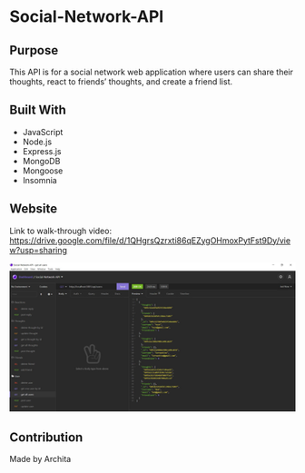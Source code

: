 # Social-Network-API

## Purpose

This API is for a social network web application where users can share their thoughts, react to friends’ thoughts, and create a friend list.

## Built With

- JavaScript
- Node.js
- Express.js
- MongoDB
- Mongoose
- Insomnia

## Website

Link to walk-through video:
https://drive.google.com/file/d/1QHgrsQzrxti86qEZygOHmoxPytFst9Dy/view?usp=sharing

![](images/screenshot.JPG)

## Contribution

Made by Archita
